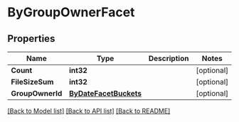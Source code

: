 # ByGroupOwnerFacet

## Properties

Name | Type | Description | Notes
------------ | ------------- | ------------- | -------------
**Count** | **int32** |  | [optional] 
**FileSizeSum** | **int32** |  | [optional] 
**GroupOwnerId** | [**ByDateFacetBuckets**](by_date_facet_buckets.md) |  | [optional] 

[[Back to Model list]](../README.md#documentation-for-models) [[Back to API list]](../README.md#documentation-for-api-endpoints) [[Back to README]](../README.md)


